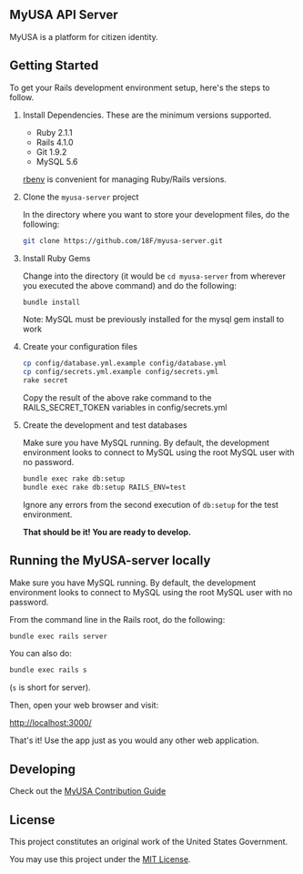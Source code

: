 ## MyUSA API Server

MyUSA is a platform for citizen identity.

## Getting Started

To get your Rails development environment setup, here's the steps to follow.


1. Install Dependencies.  These are the minimum versions supported.
      - Ruby 2.1.1
      - Rails 4.1.0
      - Git 1.9.2
      - MySQL 5.6

    [rbenv](https://github.com/sstephenson/rbenv) is convenient for managing Ruby/Rails versions.

2. Clone the `myusa-server` project

    In the directory where you want to store your development files, do the following:

    ```sh
    git clone https://github.com/18F/myusa-server.git
    ```

3. Install Ruby Gems

    Change into the directory (it would be `cd myusa-server` from wherever you executed the above command) and do the following:

    ```sh
    bundle install
    ```

    Note: MySQL must be previously installed for the mysql gem install to work

4. Create your configuration files

    ```sh
    cp config/database.yml.example config/database.yml
    cp config/secrets.yml.example config/secrets.yml
    rake secret
    ```

    Copy the result of the above rake command to the RAILS_SECRET_TOKEN variables in config/secrets.yml

5. Create the development and test databases

    Make sure you have MySQL running.  By default, the development environment looks to connect to MySQL using the root MySQL user with no password.

    ```sh
    bundle exec rake db:setup
    bundle exec rake db:setup RAILS_ENV=test
    ```
    
    Ignore any errors from the second execution of `db:setup` for the test environment.

    **That should be it!  You are ready to develop.**

## Running the MyUSA-server locally

Make sure you have MySQL running.  By default, the development environment
looks to connect to MySQL using the root MySQL user with no password.

From the command line in the Rails root, do the following:

```sh
bundle exec rails server
```

You can also do:

```sh
bundle exec rails s
```

(`s` is short for server).

Then, open your web browser and visit:

[http://localhost:3000/](http://localhost:3000/)

That's it!  Use the app just as you would any other web application.

## Developing

Check out the [MyUSA Contribution Guide](CONTRIBUTING.md)

## License

This project constitutes an original work of the United States Government.

You may use this project under the [MIT License](LICENSE).
